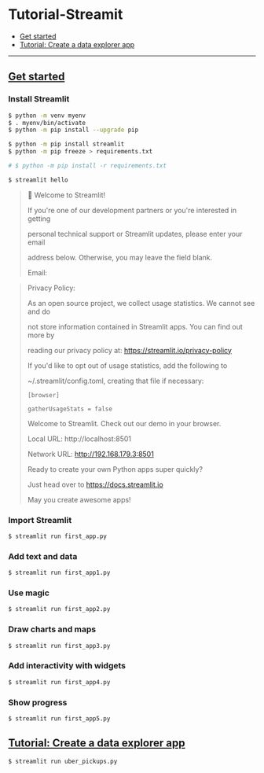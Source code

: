 # Tutorial-Streamit

- [Get started](https://docs.streamlit.io/en/stable/getting_started.html)
- [Tutorial: Create a data explorer app](https://docs.streamlit.io/en/stable/tutorial/create_a_data_explorer_app.html)

---

## [Get started](https://docs.streamlit.io/en/stable/getting_started.html)

### Install Streamlit

```sh
$ python -m venv myenv
$ . myenv/bin/activate
$ python -m pip install --upgrade pip
```

```sh
$ python -m pip install streamlit
$ python -m pip freeze > requirements.txt

# $ python -m pip install -r requirements.txt
```

```sh
$ streamlit hello
```

> 👋 Welcome to Streamlit!
>
> If you're one of our development partners or you're interested in getting
>
> personal technical support or Streamlit updates, please enter your email
>
> address below. Otherwise, you may leave the field blank.
>
> Email:

> Privacy Policy:
>
> As an open source project, we collect usage statistics. We cannot see and do
>
> not store information contained in Streamlit apps. You can find out more by
>
> reading our privacy policy at: https://streamlit.io/privacy-policy
>
> If you'd like to opt out of usage statistics, add the following to
>
> ~/.streamlit/config.toml, creating that file if necessary:
>
>     [browser]
>
>     gatherUsageStats = false
>
> Welcome to Streamlit. Check out our demo in your browser.
>
> Local URL: http://localhost:8501
>
> Network URL: http://192.168.179.3:8501
>
> Ready to create your own Python apps super quickly?
>
> Just head over to https://docs.streamlit.io
>
> May you create awesome apps!

### Import Streamlit

```sh
$ streamlit run first_app.py
```

### Add text and data

```sh
$ streamlit run first_app1.py
```

### Use magic

```sh
$ streamlit run first_app2.py
```

### Draw charts and maps

```sh
$ streamlit run first_app3.py
```

### Add interactivity with widgets

```sh
$ streamlit run first_app4.py
```

### Show progress

```sh
$ streamlit run first_app5.py
```

## [Tutorial: Create a data explorer app](https://docs.streamlit.io/en/stable/tutorial/create_a_data_explorer_app.html)

```sh
$ streamlit run uber_pickups.py
```
